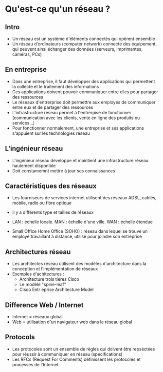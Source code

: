 # Qu'est-ce qu'un réseau ?

## Intro

-   Un réseau est un système d'éléments connectés qui opèrent ensemble
-   Un réseau d'ordinateurs (computer network) connecte des équipement, qui peuvent ainsi échanger des données (serveurs, imprimantes, caméras, PCs)

## En entreprise

-   Dans une entreprise, il faut développer des applications qui permettent la collecte et le traitement des informations
-   Ces applications doivent pouvoir communiquer entre elles pour partager des ressources
-   Le réseaux d'entrerprise doit permettre aux employés de communiquer entre eux et de partager des ressources
-   L'infrastructure réseau permet à l'entrerpise de fonctionner (communication avec les clients, vente en ligne des produits ou services...)
-   Pour fonctionner normalement, une entreprise et ses applications s'appuient sur les technologies réseau

## L'ingénieur réseau

-   L'ingénieur réseau développe et maintient une infrastructure réseau hautement disponible
-   Doit constamemnt mettre à jour ses connaissances

## Caractéristiques des réseaux

-   Les fourniseurs de services internet utilisent des réseaux ADSL, cablés, mobile, radio ou fibre optique

-   Il y a différents type et tailles de réseaux
-   LAN : échelle locale. MAN : échelle d'une ville. WAN : échelle étendue
-   Small Office Home Office (SOHO) : réseau dans lequel se trouve un employé travaillant à distance, utilisé pour joindre son entreprise

## Architectures réseau

-   Les architectes réseau utilisent des modèles d'architecture dans la conception et l'implémentation de réseaux
-   Exemples d'achitectures :
    -   Architecture trois tieres Cisco
    -   Le modèle "spine-leaf"
    -   Cisco Entr eprise Architecture Model

## Difference Web / Internet

-   Internet = réseaux global
-   Web = utilisation d'un navigateur web dans le réseau global

## Protocols

-   Les protocoles sont un ensemble de règles qui doivent être repséctées pour réussir à communiquer en réseau (spécifications)
-   Les RFCs (Request For Comments) définissent les protocoles et processes de l'Internet
